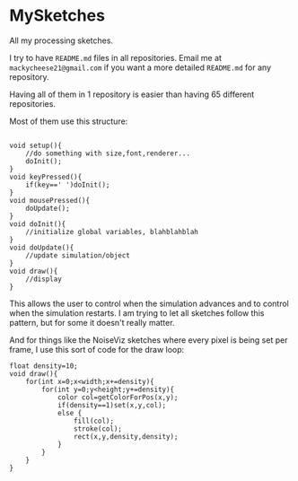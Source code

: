 # MySketches

All my processing sketches.

I try to have `README.md` files in all repositories.
Email me at `mackycheese21@gmail.com` if you want a more detailed `README.md`
for any repository.

Having all of them in 1 repository is easier than having 65 different repositories.

Most of them use this structure:

```processing

void setup(){
    //do something with size,font,renderer...
    doInit();
}
void keyPressed(){
    if(key==' ')doInit();
}
void mousePressed(){
    doUpdate();
}
void doInit(){
    //initialize global variables, blahblahblah
}
void doUpdate(){
    //update simulation/object
}
void draw(){
    //display
}

```
This allows the user to control when the simulation advances and to control when the simulation restarts.
I am trying to let all sketches follow this pattern, but for some it doesn't really matter.

And for things like the NoiseViz sketches where every pixel is being set per frame, I use this sort of code for the draw loop:
```processing
float density=10;
void draw(){
    for(int x=0;x<width;x+=density){
        for(int y=0;y<height;y+=density){
            color col=getColorForPos(x,y);
            if(density==1)set(x,y,col);
            else {
                fill(col);
                stroke(col);
                rect(x,y,density,density);
            }
        }
    }
}
```
